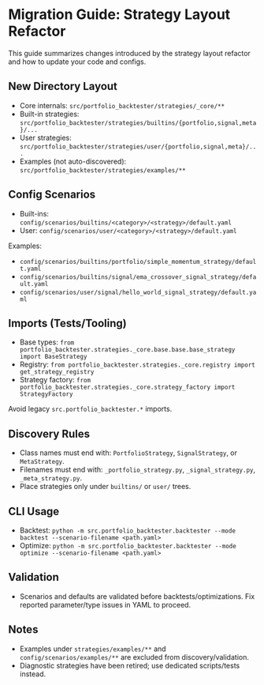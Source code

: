 # Migration Guide: Strategy Layout Refactor

This guide summarizes changes introduced by the strategy layout refactor and how to update your code and configs.

## New Directory Layout
- Core internals: `src/portfolio_backtester/strategies/_core/**`
- Built-in strategies: `src/portfolio_backtester/strategies/builtins/{portfolio,signal,meta}/...`
- User strategies: `src/portfolio_backtester/strategies/user/{portfolio,signal,meta}/...`
- Examples (not auto-discovered): `src/portfolio_backtester/strategies/examples/**`

## Config Scenarios
- Built-ins: `config/scenarios/builtins/<category>/<strategy>/default.yaml`
- User: `config/scenarios/user/<category>/<strategy>/default.yaml`

Examples:
- `config/scenarios/builtins/portfolio/simple_momentum_strategy/default.yaml`
- `config/scenarios/builtins/signal/ema_crossover_signal_strategy/default.yaml`
- `config/scenarios/user/signal/hello_world_signal_strategy/default.yaml`

## Imports (Tests/Tooling)
- Base types: `from portfolio_backtester.strategies._core.base.base.base_strategy import BaseStrategy`
- Registry: `from portfolio_backtester.strategies._core.registry import get_strategy_registry`
- Strategy factory: `from portfolio_backtester.strategies._core.strategy_factory import StrategyFactory`

Avoid legacy `src.portfolio_backtester.*` imports.

## Discovery Rules
- Class names must end with: `PortfolioStrategy`, `SignalStrategy`, or `MetaStrategy`.
- Filenames must end with: `_portfolio_strategy.py`, `_signal_strategy.py`, `_meta_strategy.py`.
- Place strategies only under `builtins/` or `user/` trees.

## CLI Usage
- Backtest: `python -m src.portfolio_backtester.backtester --mode backtest --scenario-filename <path.yaml>`
- Optimize: `python -m src.portfolio_backtester.backtester --mode optimize --scenario-filename <path.yaml>`

## Validation
- Scenarios and defaults are validated before backtests/optimizations. Fix reported parameter/type issues in YAML to proceed.

## Notes
- Examples under `strategies/examples/**` and `config/scenarios/examples/**` are excluded from discovery/validation.
- Diagnostic strategies have been retired; use dedicated scripts/tests instead.


